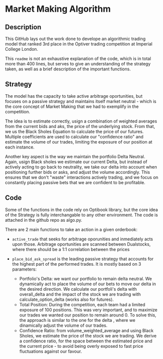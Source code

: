 # Market Making Algorithm

## Description
This GitHub lays out the work done to develope an algorithmic trading model that ranked 3rd place in the Optiver trading competition at Imperial College London.

This `readme` is not an exhaustive explanation of the code, which is in total more than 400 lines, but serves to give an understanding of the strategy taken, as well as a brief description of the important functions.

## Strategy
The model has the capacity to take active arbitrage oportunities, but focuses on a passive strategy and maintains itself market neutral - which is the core concept of Market Making that we had to exemplify in the competition.

The idea is to estimate correctly, usign a combination of weighted averages from the current bids and aks, the price of the underlying stock. From that, we us the Black Sholes Equation to calculate the price of our futures. Multiple coefficients are used to calculate our "confidence ratio" and estimate the volume of our trades, limiting the exposure of our position at each instance.

Another key aspect is the way we maintain the portfolio Delta Neutral. Again, usign Black sholes we estimate our current Delta, but instead of actively acting to go back to neutrality, we take our delta into account when positioning further bids or asks, and adjust the volume accordingly. This ensures that we don't "waste" interactions actively trading, and we focus on constantly placing passive bets that we are confident to be profitable.

## Code 
Some of the functions in the code rely on Optibook library, but the core idea of the Strategy is fully interchangable to any other environment. The code is attached in the github repo as algo.py.

There are 2 main functions to take an action in a given orderbook:
- `active_trade` that seeks for arbitrage oporunities and inmediately acts upon those. Arbitrage oportunities are scanned between Dualstocks, where there should be a 1:1 correlation between the prices

- `place_bid_ask_spread` is the leading passive strategy that accounts for the highest part of the performed trades. It is mostly based on 3 parameters:
  - Portfolio's Delta: we want our portfolio to remain delta neutral. We dynamically act to place the volume of our bets to move our delta in the desired direction. We calculate our portfoli's delta with overall_delta and the impact of the stock we are trading with calculate_option_delta (works also for futures).
  - Total Position: During the competition, each team had a limited exposure of 100 positions. This was very important, and to maximize our trades we wanted our position to remain around 0. To solve this, the approach is similar to the one for the delta , where we dinamically adjust the volume of our trades.
  - Confidence Ratio: from volume_weighted_average and using Black Sholes, we estimate the price of the stock we are trading. We derive a confidence ratio, for the space between the estimated price and the current price - to avoid being overly exposed to fast price fluctuations against our favour.
